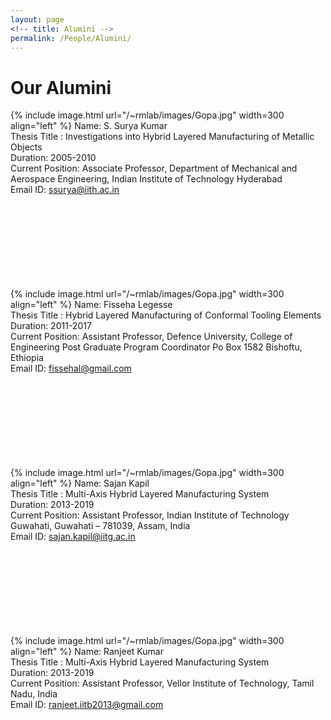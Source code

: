 ```yaml
---
layout: page
<!-- title: Alumini -->
permalink: /People/Alumini/
---
```


<h1> Our Alumini </h1>

{% include image.html url="/~rmlab/images/Gopa.jpg" width=300 align="left" %}
Name: S. Surya Kumar<br/>
Thesis Title : Investigations into Hybrid Layered Manufacturing of Metallic Objects<br/>
Duration: 2005-2010 <br/>
Current Position: Associate Professor,
                  Department of Mechanical and Aerospace Engineering,
                  Indian Institute of Technology Hyderabad <br/>
Email ID: ssurya@iith.ac.in 
<br/><br/><br/><br/><br/><br/><br/><br/><br/>

{% include image.html url="/~rmlab/images/Gopa.jpg" width=300 align="left" %}
Name: Fisseha Legesse<br/>
Thesis Title : Hybrid Layered Manufacturing of Conformal Tooling Elements<br/>
Duration: 2011-2017 <br/>
Current Position: Assistant Professor,
                  Defence University, College of Engineering
                  Post Graduate Program Coordinator
                  Po Box 1582
                  Bishoftu, Ethiopia <br/>
Email ID: fissehal@gmail.com
<br/><br/><br/><br/><br/><br/><br/><br/><br/>

{% include image.html url="/~rmlab/images/Gopa.jpg" width=300 align="left" %}
Name: Sajan Kapil<br/>
Thesis Title : Multi-Axis Hybrid Layered Manufacturing System<br/>
Duration: 2013-2019 <br/>
Current Position: Assistant Professor,
                  Indian Institute of Technology Guwahati,
                  Guwahati – 781039, Assam, India <br/>
Email ID: sajan.kapil@iitg.ac.in
<br/><br/><br/><br/><br/><br/><br/><br/><br/>

{% include image.html url="/~rmlab/images/Gopa.jpg" width=300 align="left" %}
Name: Ranjeet Kumar<br/>
Thesis Title : Multi-Axis Hybrid Layered Manufacturing System<br/>
Duration: 2013-2019 <br/>
Current Position: Assistant Professor,
                  Vellor Institute of Technology,
                  Tamil Nadu, India <br/>
Email ID: ranjeet.iitb2013@gmail.com
<br/><br/><br/><br/><br/><br/><br/><br/><br/>











